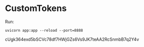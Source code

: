 # CustomTokens

Run:
```
uvicorn app:app --reload --port=8888
```

cUgk364exd5bSCVc78df7HWjGZs6Vs9JK7teAA2RcSnmbB7q2Y4v
